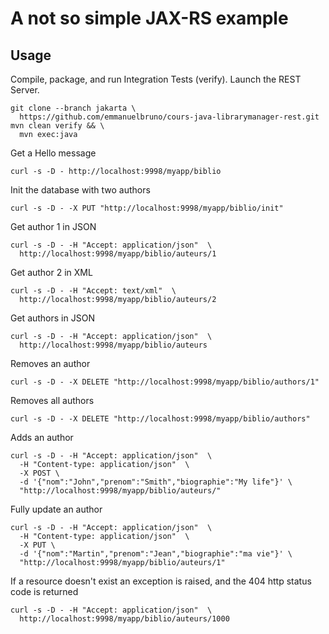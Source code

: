 # A not so simple JAX-RS example

## Usage

Compile, package, and run Integration Tests (verify). Launch the REST Server.
```shell
git clone --branch jakarta \
  https://github.com/emmanuelbruno/cours-java-librarymanager-rest.git
mvn clean verify && \
  mvn exec:java
```

Get a Hello message
```shell
curl -s -D - http://localhost:9998/myapp/biblio
```

Init the database with two authors
```shell
curl -s -D - -X PUT "http://localhost:9998/myapp/biblio/init"
```

Get author 1 in JSON
```shell
curl -s -D - -H "Accept: application/json"  \
  http://localhost:9998/myapp/biblio/auteurs/1
```

Get author 2 in XML
```shell
curl -s -D - -H "Accept: text/xml"  \
  http://localhost:9998/myapp/biblio/auteurs/2
```

Get authors in JSON
```shell
curl -s -D - -H "Accept: application/json"  \
  http://localhost:9998/myapp/biblio/auteurs
```

Removes an author
```shell
curl -s -D - -X DELETE "http://localhost:9998/myapp/biblio/authors/1"
```

Removes all authors
```shell
curl -s -D - -X DELETE "http://localhost:9998/myapp/biblio/authors"
```

Adds an author
```shell
curl -s -D - -H "Accept: application/json"  \
  -H "Content-type: application/json"  \
  -X POST \
  -d '{"nom":"John","prenom":"Smith","biographie":"My life"}' \
  "http://localhost:9998/myapp/biblio/auteurs/"
```

Fully update an author
```shell
curl -s -D - -H "Accept: application/json"  \
  -H "Content-type: application/json"  \
  -X PUT \
  -d '{"nom":"Martin","prenom":"Jean","biographie":"ma vie"}' \
  "http://localhost:9998/myapp/biblio/auteurs/1"
```

If a resource doesn't exist an exception is raised, and the 404 http status code is returned
```shell
curl -s -D - -H "Accept: application/json"  \
  http://localhost:9998/myapp/biblio/auteurs/1000
```

